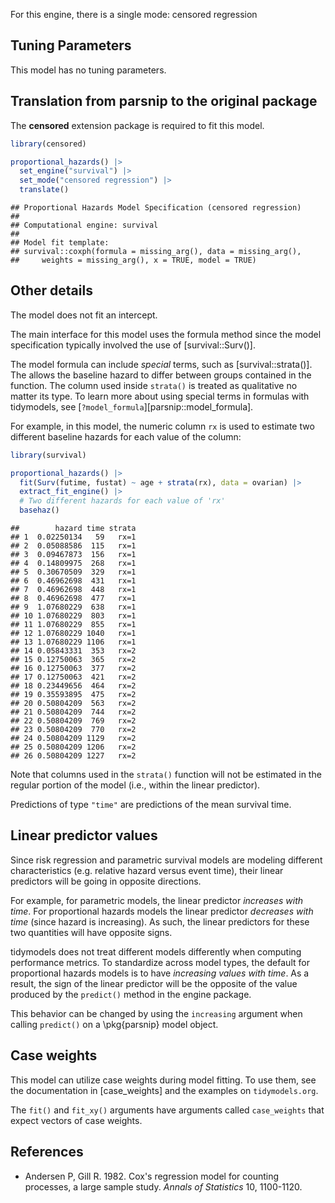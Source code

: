 


For this engine, there is a single mode: censored regression

## Tuning Parameters

This model has no tuning parameters.

## Translation from parsnip to the original package

The **censored** extension package is required to fit this model.


``` r
library(censored)

proportional_hazards() |> 
  set_engine("survival") |> 
  set_mode("censored regression") |> 
  translate()
```

```
## Proportional Hazards Model Specification (censored regression)
## 
## Computational engine: survival 
## 
## Model fit template:
## survival::coxph(formula = missing_arg(), data = missing_arg(), 
##     weights = missing_arg(), x = TRUE, model = TRUE)
```

## Other details

The model does not fit an intercept. 

The main interface for this model uses the formula method since the model specification typically involved the use of [survival::Surv()]. 

The model formula can include _special_ terms, such as [survival::strata()]. The allows the baseline hazard to differ between groups contained in the function. The column used inside `strata()` is treated as qualitative no matter its type. To learn more about using special terms in formulas with tidymodels, see [`?model_formula`][parsnip::model_formula].

For example, in this model, the numeric column `rx` is used to estimate two different baseline hazards for each value of the column:


``` r
library(survival)

proportional_hazards() |> 
  fit(Surv(futime, fustat) ~ age + strata(rx), data = ovarian) |> 
  extract_fit_engine() |> 
  # Two different hazards for each value of 'rx'
  basehaz()
```

```
##        hazard time strata
## 1  0.02250134   59   rx=1
## 2  0.05088586  115   rx=1
## 3  0.09467873  156   rx=1
## 4  0.14809975  268   rx=1
## 5  0.30670509  329   rx=1
## 6  0.46962698  431   rx=1
## 7  0.46962698  448   rx=1
## 8  0.46962698  477   rx=1
## 9  1.07680229  638   rx=1
## 10 1.07680229  803   rx=1
## 11 1.07680229  855   rx=1
## 12 1.07680229 1040   rx=1
## 13 1.07680229 1106   rx=1
## 14 0.05843331  353   rx=2
## 15 0.12750063  365   rx=2
## 16 0.12750063  377   rx=2
## 17 0.12750063  421   rx=2
## 18 0.23449656  464   rx=2
## 19 0.35593895  475   rx=2
## 20 0.50804209  563   rx=2
## 21 0.50804209  744   rx=2
## 22 0.50804209  769   rx=2
## 23 0.50804209  770   rx=2
## 24 0.50804209 1129   rx=2
## 25 0.50804209 1206   rx=2
## 26 0.50804209 1227   rx=2
```

Note that columns used in the `strata()` function will not be estimated in the regular portion of the model (i.e., within the linear predictor).



Predictions of type `"time"` are predictions of the mean survival time.

## Linear predictor values


Since risk regression and parametric survival models are modeling different characteristics (e.g. relative hazard versus event time), their linear predictors will be going in opposite directions. 

For example, for parametric models, the linear predictor _increases with time_. For proportional hazards models the linear predictor _decreases with time_ (since hazard is increasing). As such, the linear predictors for these two quantities will have opposite signs.

tidymodels does not treat different models differently when computing performance metrics.  To standardize across model types, the default for proportional hazards models is to have _increasing values with time_. As a result, the sign of the linear predictor will be the opposite of the value produced by the `predict()` method in the engine package. 

This behavior can be changed by using the `increasing` argument when calling `predict()` on a \pkg{parsnip} model object. 

## Case weights


This model can utilize case weights during model fitting. To use them, see the documentation in [case_weights] and the examples on `tidymodels.org`. 

The `fit()` and `fit_xy()` arguments have arguments called `case_weights` that expect vectors of case weights. 

## References

- Andersen P, Gill R. 1982. Cox's regression model for counting processes, a large sample study. _Annals of Statistics_ 10, 1100-1120.
